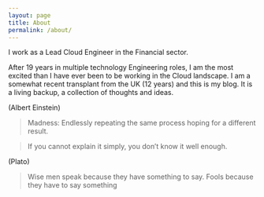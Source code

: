 ```yaml
---
layout: page
title: About
permalink: /about/
---
```


I work as a Lead Cloud Engineer in the Financial sector.

After 19 years in multiple technology Engineering roles,  I am the most excited than I have ever been to be working in the Cloud landscape. I am a somewhat recent transplant from the UK (12 years) and this is my blog. It is a living backup, a collection of thoughts and ideas.

(Albert Einstein)
> Madness: Endlessly repeating the same process hoping for a different result.

> If you cannot explain it simply, you don’t know it well enough.

(Plato)
> Wise men speak because they have something to say. Fools because they have to say something
